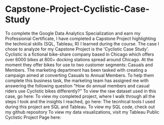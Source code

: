 # Capstone-Project-Cyclistic-Case-Study
To complete the Google Data Analytics Specialization and earn my Professionial Certificate, I have completed a Capstone Project highlighting the technical skills (SQL, Tableau, R) I learned during the course. The case I chose to analyze for my Capstone Project is the 'Cyclistic Case Study'. 
Cyclistic is a fictional bike-share company based in Chicago which offers over 6000 bikes at 800+ docking stations spread around Chicago. At the moment they offer bikes for use to two customer segments: Casuals and Members.
The marketing department has been tasked with creating a campaign aimed at converting Casuals to Annual Members. To help them complete this business task, the marketing team has assigned me with answering the following question "How do annual members and casual riders use Cyclistic bikes differently?"
To view the raw dataset used in this case, go here:
To view my completed project, where I walk through all the steps I took and the insights I reached, go here:
The tecnhical tools I used during this project are SQL and Tableau.
To view my SQL code, check out my github repository
To view my data visualizations, visit my Tableau Public Cyclistic Project Page here:

